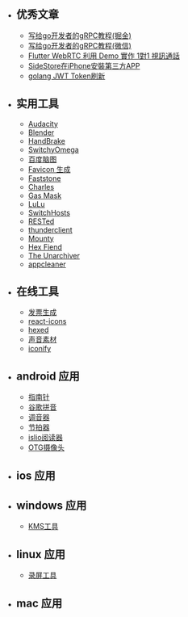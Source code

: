 + ## 优秀文章
  - [写给go开发者的gRPC教程(掘金)](https://juejin.cn/column/7191008828509388860/ "golang | grpc | 微服务")
  - [写给go开发者的gRPC教程(微信)](https://mp.weixin.qq.com/mp/appmsgalbum?__biz=MzIyMTI4OTY3Mw==&action=getalbum&album_id=2760500493343014914#wechat_redirect)
  - [Flutter WebRTC 利用 Demo 實作 1對1 視訊通話](https://medium.com/flutter-taipei/flutter-webrtc-%E5%88%A9%E7%94%A8-demo-%E5%AF%A6%E4%BD%9C-1%E5%B0%8D1-%E8%A6%96%E8%A8%8A%E9%80%9A%E8%A9%B1-c33721193971)
  - [SideStore在iPhone安裝第三方APP](https://ivonblog.com/posts/ios-sidestore/)
  - [golang JWT Token刷新](https://www.sohamkamani.com/golang/jwt-authentication/)

+ ## 实用工具
  - [Audacity](https://www.audacityteam.org/ "音频处理")
  - [Blender](https://www.blender.org/ "动画制作")
  - [HandBrake](https://www.handbrake.fr/ "视频裁剪")
  - [SwitchyOmega](https://github.com/FelisCatus/SwitchyOmega "VPN")
  - [百度脑图](https://github.com/NaoTu/DesktopNaotu)
  - [Favicon 生成](https://favicon.io)
  - [Faststone](https://www.faststone.org/ "截屏|录屏|图片编辑")
  - [Charles](https://www.charlesproxy.com/ "TCP抓包")
  - [Gas Mask](https://github.com/2ndalpha/gasmask "Host管理")
  - [LuLu](https://github.com/objective-see/LuLu "macOS firewall")
  - [SwitchHosts](https://github.com/oldj/switchhosts)
  - [RESTed](http://www.helloresolven.com/portfolio/rested/ "API测试")
  - [thunderclient](https://www.thunderclient.com/ "API测试")
  - [Mounty](https://mounty.app/ "解决Mac上U盘只读的问题")
  - [Hex Fiend](https://hexfiend.com/ "十六进制文档编辑")
  - [The Unarchiver](https://theunarchiver.com/mac-archive-utility-pack "文档解压")
  - [appcleaner](https://freemacsoft.net/appcleaner/ "macos 垃圾清理")

+ ## 在线工具
  - [发票生成](https://invoice-generator.com/)
  - [react-icons](https://react-icons.github.io/react-icons/)
  - [hexed](https://hexed.it/)
  - [声音素材](https://pixabay.com/sound-effects/)
  - [iconify](https://icon-sets.iconify.design/)

+ ## android 应用
  - [指南针](./android/Compass_v9.5.4_apkpure.com.apk)
  - [谷歌拼音](./android/GoogleInput_v2.4.5.164561151-armeabi-v7a.apk)
  - [调音器](./android/gstrings-free.apk)
  - [节拍器](./android/metronome.apk)
  - [islio阅读器](./android/isilo.apk)
  - [OTG摄像头](./android/OTG_View.apk)

+ ## ios 应用


+ ## windows 应用
  - [KMS工具](./windows/KMSpico.rar)

+ ## linux 应用
  - [录屏工具](https://github.com/SeaDve/Kooha)

+ ## mac 应用
